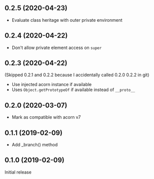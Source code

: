 ## 0.2.5 (2020-04-23)

* Evaluate class heritage with outer private environment

## 0.2.4 (2020-04-22)

* Don't allow private element access on `super`

## 0.2.3 (2020-04-22)

(Skipped 0.2.1 and 0.2.2 because I accidentally called 0.2.0 0.2.2 in git)

* Use injected acorn instance if available
* Uses `Object.getPrototypeOf` if available instead of `__proto__`

## 0.2.0 (2020-03-07)

* Mark as compatible with acorn v7

## 0.1.1 (2019-02-09)

* Add \_branch() method

## 0.1.0 (2019-02-09)

Initial release
